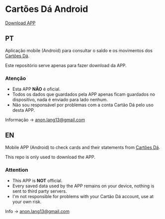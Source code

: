 # Cartões Dá Android

[Download APP](https://github.com/BernaLang/cart-es-da-android/releases)

## PT
Aplicação mobile (Android) para consultar o saldo e os movimentos dos [Cartões Dá](https://cartoesda.com/).

Este repositório serve apenas para fazer download da APP.

### Atenção
* Esta APP **NÃO** é oficial.
* Todos os dados que guardados pela APP apenas ficam guardados no dispositivo, nada é enviado para lado nenhum.
* Não sou responsável por problemas com a conta Cartão Dá pelo uso desta APP.

Informação -> anon.lang13@gmail.com

## EN
Mobile APP (Android) to check cards and their statements from [Cartões Dá](https://cartoesda.com/).

This repo is only used to download the APP.

### Attention
* This APP is **NOT** official.
* Every saved data used by the APP remains on your device, nothing is sent to third party servers.
* I'm not responsible for problems with your Cartão Dá account, use at your own risk.

Info -> anon.lang13@gmail.com
